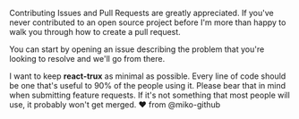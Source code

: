 Contributing
Issues and Pull Requests are greatly appreciated. If you've never contributed to an open source project before I'm more than happy to walk you through how to create a pull request.

You can start by opening an issue describing the problem that you're looking to resolve and we'll go from there.

I want to keep **react-trux** as minimal as possible. Every line of code should be one that's useful to 90% of the people using it. Please bear that in mind when submitting feature requests. If it's not something that most people will use, it probably won't get merged. :heart: from @miko-github

